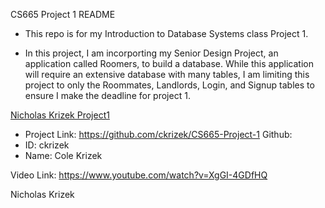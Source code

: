 CS665 Project 1 README

* This repo is for my Introduction to Database Systems class Project 1.

* In this project, I am incorporting my Senior Design Project, an application called Roomers, to build a database. While this application will require an extensive database with many tables, I am limiting this project to only the Roommates, Landlords, Login, and Signup tables to ensure I make the deadline for project 1.

[Nicholas Krizek Project1](https://github.com/ckrizek/CS665-Project-1)

* Project Link: https://github.com/ckrizek/CS665-Project-1
Github: 
* ID: ckrizek
* Name: Cole Krizek


Video Link: https://www.youtube.com/watch?v=XgGI-4GDfHQ


Nicholas Krizek
